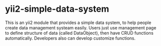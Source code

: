 # yii2-simple-data-system

This is an yii2 module that provides a simple data system, to help people create data management systeam easily.
Users just use management page to define structure of data (called DataObject), then have CRUD functions automatically.
Developers also can develop customize functions.